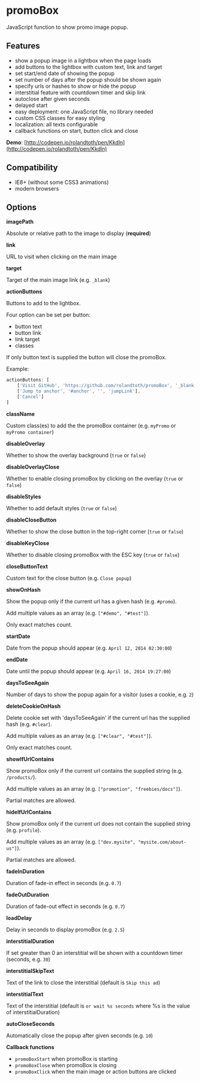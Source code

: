 promoBox
========

JavaScript function to show promo image popup.


Features
-----------

* show a popup image in a lightbox when the page loads
* add buttons to the lightbox with custom text, link and target
* set start/end date of showing the popup
* set number of days after the popup should be shown again
* specify urls or hashes to show or hide the popup
* interstitial feature with countdown timer and skip link
* autoclose after given seconds
* delayed start
* easy deployment: one JavaScript file, no library needed
* custom CSS classes for easy styling
* localization: all texts configurable
* callback functions on start, button click and close

**Demo**: [http://codepen.io/rolandtoth/pen/Kkdln](http://codepen.io/rolandtoth/pen/Kkdln)

Compatibility
-----------
* IE8+ (without some CSS3 animations)
* modern browsers

Options
-----------

**imagePath**

Absolute or relative path to the image to display (**required**)


**link**

URL to visit when clicking on the main image


**target**

Target of the main image link (e.g. `_blank`)


**actionButtons**

Buttons to add to the lightbox.

Four option can be set per button:
* button text
* button link
* link target
* classes

If only button text is supplied the button will close the promoBox.

Example:
```javascript
actionButtons: [
    ['Visit GitHub', 'https://github.com/rolandtoth/promoBox', '_blank', 'external github'],
    ['Jump to anchor', '#anchor', '', 'jumpLink'],
    ['Cancel']
]
```


**className**

Custom class(es) to add the the promoBox container (e.g. `myPromo` or `myPromo container`)


**disableOverlay**

Whether to show the overlay background (`true` or `false`)


**disableOverlayClose**

Whether to enable closing promoBox by clicking on the overlay (`true` or `false`)


**disableStyles**

Whether to add default styles (`true` or `false`)


**disableCloseButton**

Whether to show the close button in the top-right corner (`true` or `false`)


**disableKeyClose**

Whether to disable closing promoBox with the ESC key (`true` or `false`)


**closeButtonText**

Custom text for the close button (e.g. `Close popup`)


**showOnHash**

Show the popup only if the current url has a given hash (e.g. `#promo`).

Add multiple values as an array (e.g. `["#demo", "#test"]`).

Only exact matches count.


**startDate**

Date from the popup should appear (e.g. `April 12, 2014 02:30:00`)


**endDate**

Date until the popup should appear (e.g. `April 16, 2014 19:27:00`)


**daysToSeeAgain**

Number of days to show the popup again for a visitor (uses a cookie, e.g. `2`)


**deleteCookieOnHash**

Delete cookie set with 'daysToSeeAgain' if the current url has the supplied hash (e.g. `#clear`). 

Add multiple values as an array (e.g. `["#clear", "#test"]`).

Only exact matches count.


**showIfUrlContains**

Show promoBox only if the current url contains the supplied string (e.g. `/products/`).

Add multiple values as an array (e.g. `["promotion", "freebies/docs"]`).

Partial matches are allowed.


**hideIfUrlContains** 

Show promoBox only if the current url does not contain the supplied string (e.g. `profile`).

Add multiple values as an array (e.g. `["dev.mysite", "mysite.com/about-us"]`).

Partial matches are allowed.


**fadeInDuration**

Duration of fade-in effect in seconds (e.g. `0.7`)


**fadeOutDuration**

Duration of fade-out effect in seconds (e.g. `0.7`)


**loadDelay**

Delay in seconds to display promoBox (e.g. `2.5`)


**interstitialDuration**

If set greater than 0 an interstitial will be shown with a countdown timer (seconds, e.g. `30`)


**interstitialSkipText**

Text of the link to close the interstitial (default is `Skip this ad`)


**interstitialText**

Text of the interstitial (default is `or wait %s seconds` where %s is the value of interstitialDuration)


**autoCloseSeconds**

Automatically close the popup after given seconds (e.g. `10`)


**Callback functions**
* `promoBoxStart` when promoBox is starting
* `promoBoxClose` when promoBox is closing
* `promoBoxClick` when the main image or action buttons are clicked